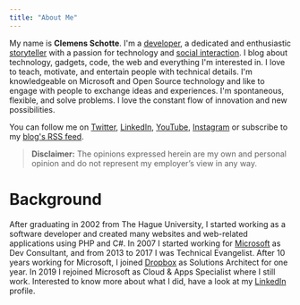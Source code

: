 ```yaml
---
title: "About Me"
---
```


My name is **Clemens Schotte**. I'm a [developer](https://github.com/cschotte), a dedicated and enthusiastic [storyteller](/blog/) with a passion for technology and [social interaction](https://twitter.com/cschotte). I blog about technology, gadgets, code, the web and everything I'm interested in. I love to teach, motivate, and entertain people with technical details. I'm knowledgeable on Microsoft and Open Source technology and like to engage with people to exchange ideas and experiences. I'm spontaneous, flexible, and solve problems. I love the constant flow of innovation and new possibilities.

You can follow me on [Twitter](https://twitter.com/cschotte), [LinkedIn](https://www.linkedin.com/in/cschotte/), [YouTube](https://www.youtube.com/user/clemensschotte), [Instagram](https://www.instagram.com/clemens_schotte/) or subscribe to my [blog's RSS feed](/index.xml).

> **Disclaimer:** The opinions expressed herein are my own and personal opinion and do not represent my employer’s view in any way.

# Background

After graduating in 2002 from The Hague University, I started working as a software developer and created many websites and web-related applications using PHP and C#. In 2007 I started working for [Microsoft](https://www.microsoft.com/) as Dev Consultant, and from 2013 to 2017 I was Technical Evangelist. After 10 years working for Microsoft, I joined [Dropbox](https://www.dropbox.com/) as Solutions Architect for one year. In 2019 I rejoined Microsoft as Cloud & Apps Specialist where I still work. Interested to know more about what I did, have a look at my [LinkedIn](https://www.linkedin.com/in/cschotte/) profile.